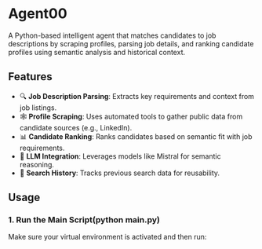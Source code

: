 # Agent00
A Python-based intelligent agent that matches candidates to job descriptions by scraping profiles, parsing job details, and ranking candidate profiles using semantic analysis and historical context.

##  Features

- 🔍 **Job Description Parsing**: Extracts key requirements and context from job listings.
- 🕸️ **Profile Scraping**: Uses automated tools to gather public data from candidate sources (e.g., LinkedIn).
- 📊 **Candidate Ranking**: Ranks candidates based on semantic fit with job requirements.
- 🧠 **LLM Integration**: Leverages models like Mistral for semantic reasoning.
- 💾 **Search History**: Tracks previous search data for reusability.
  
##  Usage

### 1. Run the Main Script(python main.py)

Make sure your virtual environment is activated and then run:




